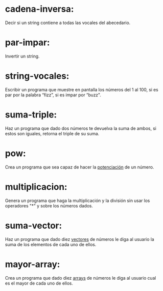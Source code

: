 # **cadena-inversa:**
Decir si un string contiene a todas las vocales del abecedario.

# **par-impar:** 
Invertir un string.

# **string-vocales:**
Escribir un programa que muestre en pantalla los números del 1 al 100, si es par por la palabra “fizz”, si es impar por “buzz".

# **suma-triple:**
Haz un programa que dado dos números te devuelva la suma de ambos, si estos son iguales, retorna el triple de su suma.

# **pow:**
Crea un programa que sea capaz de hacer la [potenciación](https://es.wikipedia.org/wiki/Potenciaci%C3%B3n) de un número.

# **multiplicacion:**
Genera un programa que haga la multiplicación y la división sin usar los operadores "*" y sobre los números dados.

# **suma-vector:**
Haz un programa que dado diez [vectores](https://es.cppreference.com/w/cpp/container/vector) de números le diga al usuario la suma de los elementos de cada uno de ellos.

# **mayor-array:**
Crea un programa que dado diez [arrays](https://www.tutorialspoint.com/cprogramming/c_arrays.htm) de números le diga al usuario cual es el mayor de cada uno de ellos.

